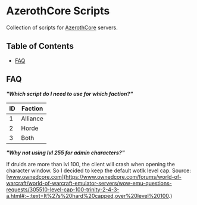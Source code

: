 # AzerothCore Scripts

Collection of scripts for <a href="https://github.com/azerothcore">AzerothCore</a> servers.

## Table of Contents

- [FAQ](#FAQ)

## FAQ

***"Which script do I need to use for which faction?"***

| ID  | Faction   |
|-----|-----------|
| 1   | Alliance  |
| 2   | Horde     |
| 3   | Both      |

***"Why not using lvl 255 for admin characters?"***

If druids are more than lvl 100, the client will crash when opening the character window. So I decided to keep the default wotlk level cap.
Source: [www.ownedcore.com](https://www.ownedcore.com/forums/world-of-warcraft/world-of-warcraft-emulator-servers/wow-emu-questions-requests/305510-level-cap-100-trinity-2-4-3-a.html#:~:text=It%27s%20hard%20capped,over%20level%20100.)
